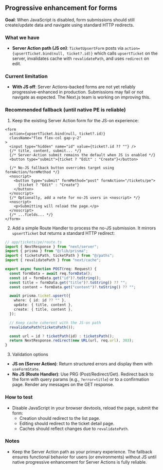 ## Progressive enhancement for forms

**Goal**: When JavaScript is disabled, form submissions should still create/update data and navigate using standard HTTP redirects.

### What we have

- **Server Action path (JS on)**: `TicketUpsertForm` posts via `action={upsertTicket.bind(null, ticket?.id)}` which calls `upsertTicket` on the server, invalidates cache with `revalidatePath`, and uses `redirect` on edit.

### Current limitation

- **With JS off**: Server Actions–backed forms are not yet reliably progressive-enhanced in production. Submissions may fail or not navigate as expected. The Next.js team is working on improving this.

### Recommended fallback (until native PE is reliable)

1. Keep the existing Server Action form for the JS-on experience:

```tsx
<form
  action={upsertTicket.bind(null, ticket?.id)}
  className="flex flex-col gap-y-2"
>
  <input type="hidden" name="id" value={ticket?.id ?? ""} />
  {/* title, content, submit... */}
  {/* Server-Action submit remains the default when JS is enabled */}
  <button type="submit">{ticket ? "Edit" : "Create"}</button>

  {/* No-JS fallback button overrides target using formAction/formMethod */}
  <noscript>
    <button type="submit" formMethod="post" formAction="/tickets/pe">
      {ticket ? "Edit" : "Create"}
    </button>
  </noscript>
  {/* Optionally, add a note for no-JS users in <noscript> */}
  <noscript>
    <p>Submitting will reload the page.</p>
  </noscript>
  {/* ...fields... */}
</form>
```

2. Add a simple Route Handler to process the no-JS submission. It mirrors `upsertTicket` but returns a standard HTTP redirect:

```ts
// app/tickets/pe/route.ts
import { NextResponse } from "next/server";
import { prisma } from "@/lib/prisma";
import { ticketsPath, ticketPath } from "@/paths";
import { revalidatePath } from "next/cache";

export async function POST(req: Request) {
  const formData = await req.formData();
  const id = formData.get("id")?.toString();
  const title = formData.get("title")?.toString() ?? "";
  const content = formData.get("content")?.toString() ?? "";

  await prisma.ticket.upsert({
    where: { id: id ?? "" },
    update: { title, content },
    create: { title, content },
  });

  // Keep cache coherent with the JS-on path
  revalidatePath(ticketsPath());

  const url = id ? ticketPath(id) : ticketsPath();
  return NextResponse.redirect(new URL(url, req.url), 303);
}
```

3. Validation options

- **JS on (Server Action)**: Return structured errors and display them with `useFormState`.
- **No JS (Route Handler)**: Use PRG (Post/Redirect/Get). Redirect back to the form with query params (e.g., `?error=title`) or to a confirmation page. Render any messages on the GET response.

### How to test

- Disable JavaScript in your browser devtools, reload the page, submit the form:
  - Creation should redirect to the list page.
  - Editing should redirect to the ticket detail page.
  - Caches should reflect changes due to `revalidatePath`.

### Notes

- Keep the Server Action path as your primary experience. The fallback ensures functional behavior for users (or environments) without JS until native progressive enhancement for Server Actions is fully reliable.
